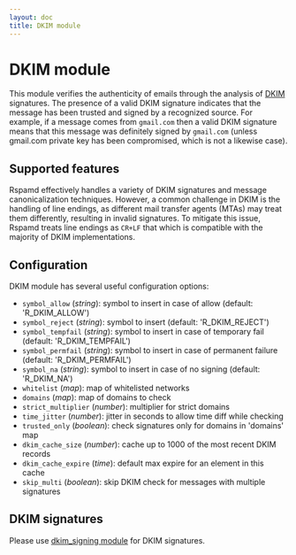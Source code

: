 ```yaml
---
layout: doc
title: DKIM module
---
```

# DKIM module

This module verifies the authenticity of emails through the analysis of [DKIM](http://dkim.org/) signatures.
The presence of a valid DKIM signature indicates that the message has been trusted and signed by a recognized source.
For example, if a message comes from `gmail.com` then a valid DKIM signature means that this message was definitely signed by `gmail.com` (unless gmail.com private key has been compromised, which is not a likewise case).

## Supported features

Rspamd effectively handles a variety of DKIM signatures and message canonicalization techniques. 
However, a common challenge in DKIM is the handling of line endings, as different mail transfer agents (MTAs) may treat them differently, resulting in invalid signatures. 
To mitigate this issue, Rspamd treats line endings as `CR+LF` that which is compatible with the majority of DKIM implementations.

## Configuration

DKIM module has several useful configuration options:

 *  `symbol_allow` (_string_): symbol to insert in case of allow (default: 'R_DKIM_ALLOW')
 *  `symbol_reject` (_string_): symbol to insert (default: 'R_DKIM_REJECT')
 *  `symbol_tempfail` (_string_): symbol to insert in case of temporary fail (default: 'R_DKIM_TEMPFAIL')
 *  `symbol_permfail` (_string_): symbol to insert in case of permanent failure (default: 'R_DKIM_PERMFAIL')
 *  `symbol_na` (_string_): symbol to insert in case of no signing (default: 'R_DKIM_NA')
 *  `whitelist` (_map_): map of whitelisted networks
 *  `domains` (_map_): map of domains to check
 *  `strict_multiplier` (_number_): multiplier for strict domains
 *  `time_jitter` (_number_): jitter in seconds to allow time diff while checking
 *  `trusted_only` (_boolean_): check signatures only for domains in 'domains' map
 *  `dkim_cache_size` (_number_): cache up to 1000 of the most recent DKIM records
 *  `dkim_cache_expire` (_time_): default max expire for an element in this cache
 *  `skip_multi` (_boolean_): skip DKIM check for messages with multiple signatures

## DKIM signatures

Please use [dkim_signing module](./dkim_signing.html) for DKIM signatures.
